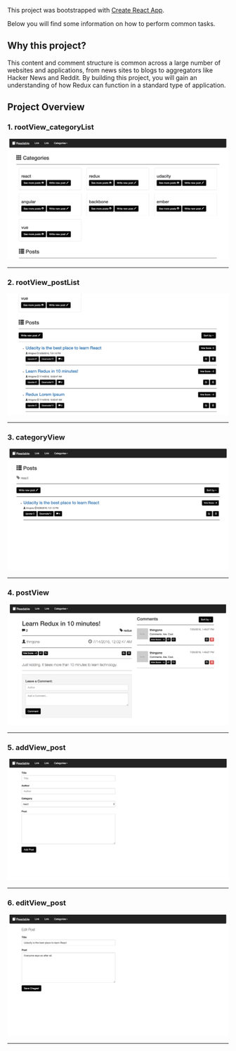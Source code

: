 This project was bootstrapped with [Create React App](https://github.com/facebookincubator/create-react-app).

Below you will find some information on how to perform common tasks.<br>

## Why this project?
This content and comment structure is common across a large number of websites and applications, from news sites to blogs to aggregators like Hacker News and Reddit. By building this project, you will gain an understanding of how Redux can function in a standard type of application.

## Project Overview

### 1. rootView_categoryList

<img src="https://github.com/adityamehra/react-redux-readable/blob/master/images/rootView_categoryList.png" />
<hr />

### 2. rootView_postList

<img src="https://github.com/adityamehra/react-redux-readable/blob/master/images/rootView_postList.png" />
<hr />

### 3. categoryView

<img src="https://github.com/adityamehra/react-redux-readable/blob/master/images/categoryView.png" />
<hr />

### 4. postView

<img src="https://github.com/adityamehra/react-redux-readable/blob/master/images/postView.png" />
<hr />

### 5. addView_post

<img src="https://github.com/adityamehra/react-redux-readable/blob/master/images/addView_post.png" />
<hr />

### 6. editView_post

<img src="https://github.com/adityamehra/react-redux-readable/blob/master/images/editView_post.png" />
<hr />